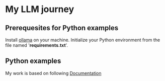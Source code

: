 # My LLM journey

## Prerequesites for Python examples

Install [ollama](https://ollama.com/download) on your machine.
Initialize your Python environment from the file named '**requirements.txt**'.

## Python examples

My work is based on following [Documentation](https://ollama.com/blog/python-javascript-libraries)
